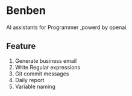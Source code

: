 # Benben
AI assistants for Programmer ,powerd by openai

## Feature
1. Generate business email
2. Write Regular expressions
3. Git commit messages
4. Daily report
5. Variable naming


